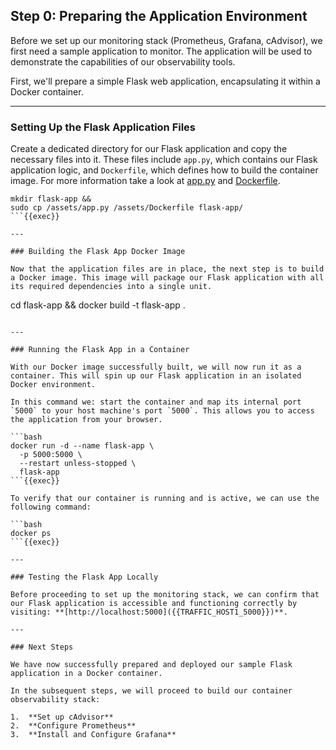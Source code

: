 ## Step 0: Preparing the Application Environment


Before we set up our monitoring stack (Prometheus, Grafana, cAdvisor), we first need a sample application to monitor. The application will be used to demonstrate the capabilities of our observability tools.

First, we'll prepare a simple Flask web application, encapsulating it within a Docker container.

---

### Setting Up the Flask Application Files

Create a dedicated directory for our Flask application and copy the necessary files into it. These files include `app.py`, which contains our Flask application logic, and `Dockerfile`, which defines how to build the container image. For more information take a look at [app.py](https://github.com/jsoderholm/killercoda/blob/main/tutorial/assets/app.py) and [Dockerfile](https://github.com/jsoderholm/killercoda/blob/main/tutorial/assets/Dockerfile).

```
mkdir flask-app &&
sudo cp /assets/app.py /assets/Dockerfile flask-app/
```{{exec}}

---

### Building the Flask App Docker Image

Now that the application files are in place, the next step is to build a Docker image. This image will package our Flask application with all its required dependencies into a single unit.

```
cd flask-app &&
docker build -t flask-app .
```{{exec}}

---

### Running the Flask App in a Container

With our Docker image successfully built, we will now run it as a container. This will spin up our Flask application in an isolated Docker environment.

In this command we: start the container and map its internal port `5000` to your host machine's port `5000`. This allows you to access the application from your browser.

```bash
docker run -d --name flask-app \
  -p 5000:5000 \
  --restart unless-stopped \
  flask-app
```{{exec}}

To verify that our container is running and is active, we can use the following command:

```bash
docker ps
```{{exec}}

---

### Testing the Flask App Locally

Before proceeding to set up the monitoring stack, we can confirm that our Flask application is accessible and functioning correctly by visiting: **[http://localhost:5000]({{TRAFFIC_HOST1_5000}})**.

---

### Next Steps

We have now successfully prepared and deployed our sample Flask application in a Docker container.

In the subsequent steps, we will proceed to build our container observability stack:

1.  **Set up cAdvisor**
2.  **Configure Prometheus**
3.  **Install and Configure Grafana**
